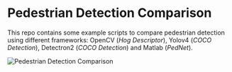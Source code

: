 # Pedestrian Detection Comparison
This repo contains some example scripts to compare pedestrian detection using
different frameworks: OpenCV (*Hog Descriptor*), Yolov4 (*COCO Detection*),
Detectron2 (*COCO Detection*) and Matlab (*PedNet*).

![Pedestrian Detection Comparison](images/gta5_pedestrian_detection.gif)
